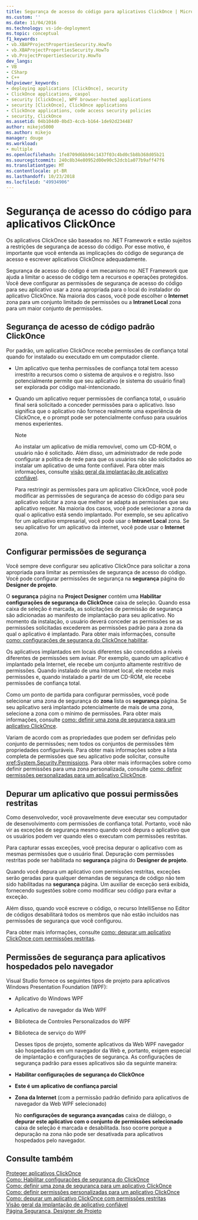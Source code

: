 ```yaml
---
title: Segurança de acesso do código para aplicativos ClickOnce | Microsoft Docs
ms.custom: ''
ms.date: 11/04/2016
ms.technology: vs-ide-deployment
ms.topic: conceptual
f1_keywords:
- vb.XBAPProjectPropertiesSecurity.HowTo
- vb.XBAProjectPropertiesSecurity.HowTo
- vb.ProjectPropertiesSecurity.HowTo
dev_langs:
- VB
- CSharp
- C++
helpviewer_keywords:
- deploying applications [ClickOnce], security
- ClickOnce applications, caspol
- security [ClickOnce], WPF browser-hosted applications
- security [ClickOnce], ClickOnce applications
- ClickOnce applications, code access security policies
- security, ClickOnce
ms.assetid: 04b104d0-0bd3-4ccb-b164-1de92d234487
author: mikejo5000
ms.author: mikejo
manager: douge
ms.workload:
- multiple
ms.openlocfilehash: 1fe8709d6bb94c1437f03c4bd0c5b8b368d05b21
ms.sourcegitcommit: 240c8b34e80952d00e90c52dcb1a077b9aff47f6
ms.translationtype: MT
ms.contentlocale: pt-BR
ms.lasthandoff: 10/23/2018
ms.locfileid: "49934906"
---
```

# <a name="code-access-security-for-clickonce-applications"></a>Segurança de acesso do código para aplicativos ClickOnce
Os aplicativos ClickOnce são baseados no .NET Framework e estão sujeitos a restrições de segurança de acesso do código. Por esse motivo, é importante que você entenda as implicações do código de segurança de acesso e escrever aplicativos ClickOnce adequadamente.  
  
 Segurança de acesso do código é um mecanismo no .NET Framework que ajuda a limitar o acesso de código tem a recursos e operações protegidos. Você deve configurar as permissões de segurança de acesso do código para seu aplicativo usar a zona apropriada para o local do instalador do aplicativo ClickOnce. Na maioria dos casos, você pode escolher o **Internet** zona para um conjunto limitado de permissões ou a **Intranet Local** zona para um maior conjunto de permissões.  
  
## <a name="default-clickonce-code-access-security"></a>Segurança de acesso de código padrão ClickOnce  
 Por padrão, um aplicativo ClickOnce recebe permissões de confiança total quando for instalado ou executado em um computador cliente.  
  
- Um aplicativo que tenha permissões de confiança total tem acesso irrestrito a recursos como o sistema de arquivos e o registro. Isso potencialmente permite que seu aplicativo (e sistema do usuário final) ser explorada por código mal-intencionado.  
  
- Quando um aplicativo requer permissões de confiança total, o usuário final será solicitado a conceder permissões para o aplicativo. Isso significa que o aplicativo não fornece realmente uma experiência de ClickOnce, e o prompt pode ser potencialmente confuso para usuários menos experientes.  
  
  > [!NOTE]
  >  Ao instalar um aplicativo de mídia removível, como um CD-ROM, o usuário não é solicitado. Além disso, um administrador de rede pode configurar a política de rede para que os usuários não são solicitados ao instalar um aplicativo de uma fonte confiável. Para obter mais informações, consulte [visão geral da implantação de aplicativo confiável](../deployment/trusted-application-deployment-overview.md).  
  
  Para restringir as permissões para um aplicativo ClickOnce, você pode modificar as permissões de segurança de acesso do código para seu aplicativo solicitar a zona que melhor se adapta as permissões que seu aplicativo requer. Na maioria dos casos, você pode selecionar a zona da qual o aplicativo está sendo implantado. Por exemplo, se seu aplicativo for um aplicativo empresarial, você pode usar o **Intranet Local** zona. Se seu aplicativo for um aplicativo da internet, você pode usar o **Internet** zona.  
  
## <a name="configure-security-permissions"></a>Configurar permissões de segurança  
 Você sempre deve configurar seu aplicativo ClickOnce para solicitar a zona apropriada para limitar as permissões de segurança de acesso do código. Você pode configurar permissões de segurança na **segurança** página do **Designer de projeto**.  
  
 O **segurança** página na **Project Designer** contém uma **Habilitar configurações de segurança do ClickOnce** caixa de seleção. Quando essa caixa de seleção é marcada, as solicitações de permissão de segurança são adicionadas ao manifesto de implantação para seu aplicativo. No momento da instalação, o usuário deverá conceder as permissões se as permissões solicitadas excederem as permissões padrão para a zona da qual o aplicativo é implantado. Para obter mais informações, consulte [como: configurações de segurança do ClickOnce habilitar](../deployment/how-to-enable-clickonce-security-settings.md).  
  
 Os aplicativos implantados em locais diferentes são concedidos a níveis diferentes de permissões sem avisar. Por exemplo, quando um aplicativo é implantado pela Internet, ele recebe um conjunto altamente restritivo de permissões. Quando instalado de uma Intranet local, ele recebe mais permissões e, quando instalado a partir de um CD-ROM, ele recebe permissões de confiança total.  
  
 Como um ponto de partida para configurar permissões, você pode selecionar uma zona de segurança do **zona** lista os **segurança** página. Se seu aplicativo será implantado potencialmente de mais de uma zona, selecione a zona com o mínimo de permissões. Para obter mais informações, consulte [como: definir uma zona de segurança para um aplicativo ClickOnce](../deployment/how-to-set-a-security-zone-for-a-clickonce-application.md).  
  
 Variam de acordo com as propriedades que podem ser definidas pelo conjunto de permissões; nem todos os conjuntos de permissões têm propriedades configuráveis. Para obter mais informações sobre a lista completa de permissões que seu aplicativo pode solicitar, consulte <xref:System.Security.Permissions>. Para obter mais informações sobre como definir permissões para uma zona personalizada, consulte [como: definir permissões personalizadas para um aplicativo ClickOnce](../deployment/how-to-set-custom-permissions-for-a-clickonce-application.md).  
  
## <a name="debug-an-application-that-has-restricted-permissions"></a>Depurar um aplicativo que possui permissões restritas  
 Como desenvolvedor, você provavelmente deve executar seu computador de desenvolvimento com permissões de confiança total. Portanto, você não vir as exceções de segurança mesmo quando você depura o aplicativo que os usuários podem ver quando eles o executam com permissões restritas.  
  
 Para capturar essas exceções, você precisa depurar o aplicativo com as mesmas permissões que o usuário final. Depuração com permissões restritas pode ser habilitada no **segurança** página do **Designer de projeto**.  
  
 Quando você depura um aplicativo com permissões restritas, exceções serão geradas para qualquer demandas de segurança de código não tem sido habilitadas na **segurança** página. Um auxiliar de exceção será exibida, fornecendo sugestões sobre como modificar seu código para evitar a exceção.  
  
 Além disso, quando você escreve o código, o recurso IntelliSense no Editor de códigos desabilitará todos os membros que não estão incluídos nas permissões de segurança que você configurou.  
  
 Para obter mais informações, consulte [como: depurar um aplicativo ClickOnce com permissões restritas](../deployment/how-to-debug-a-clickonce-application-with-restricted-permissions.md).  
  
## <a name="security-permissions-for-browser-hosted-applications"></a>Permissões de segurança para aplicativos hospedados pelo navegador  
 Visual Studio fornece os seguintes tipos de projeto para aplicativos Windows Presentation Foundation (WPF):  
  
- Aplicativo do Windows WPF  
  
- Aplicativo de navegador da Web WPF  
  
- Biblioteca de Controles Personalizados do WPF  
  
- Biblioteca de serviço do WPF  
  
  Desses tipos de projeto, somente aplicativos da Web WPF navegador são hospedados em um navegador da Web e, portanto, exigem especial de implantação e configurações de segurança. As configurações de segurança padrão para esses aplicativos são da seguinte maneira:  
  
- **Habilitar configurações de segurança do ClickOnce**  
  
- **Este é um aplicativo de confiança parcial**  
  
- **Zona da Internet** (com a permissão padrão definido para aplicativos de navegador da Web WPF selecionado)  
  
  No **configurações de segurança avançadas** caixa de diálogo, o **depurar este aplicativo com o conjunto de permissões selecionado** caixa de seleção é marcada e desabilitada. Isso ocorre porque a depuração na zona não pode ser desativada para aplicativos hospedados pelo navegador.  
  
## <a name="see-also"></a>Consulte também  
 [Proteger aplicativos ClickOnce](../deployment/securing-clickonce-applications.md)   
 [Como: Habilitar configurações de segurança do ClickOnce](../deployment/how-to-enable-clickonce-security-settings.md)   
 [Como: definir uma zona de segurança para um aplicativo ClickOnce](../deployment/how-to-set-a-security-zone-for-a-clickonce-application.md)   
 [Como: definir permissões personalizadas para um aplicativo ClickOnce](../deployment/how-to-set-custom-permissions-for-a-clickonce-application.md)   
 [Como: depurar um aplicativo ClickOnce com permissões restritas](../deployment/how-to-debug-a-clickonce-application-with-restricted-permissions.md)   
 [Visão geral da implantação de aplicativo confiável](../deployment/trusted-application-deployment-overview.md)   
 [Página Segurança, Designer de Projeto](../ide/reference/security-page-project-designer.md)